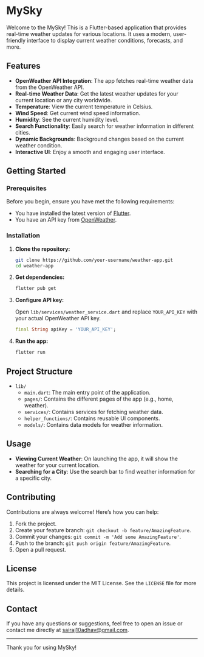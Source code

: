 # MySky

Welcome to the MySky! This is a Flutter-based application that provides real-time weather updates for various locations. It uses a modern, user-friendly interface to display current weather conditions, forecasts, and more.

## Features

- **OpenWeather API Integration**: The app fetches real-time weather data from the OpenWeather API.
- **Real-time Weather Data**: Get the latest weather updates for your current location or any city worldwide.
- **Temperature**: View the current temperature in Celsius.
- **Wind Speed**: Get current wind speed information.
- **Humidity**: See the current humidity level.
- **Search Functionality**: Easily search for weather information in different cities.
- **Dynamic Backgrounds**: Background changes based on the current weather condition.
- **Interactive UI**: Enjoy a smooth and engaging user interface.

## Getting Started

### Prerequisites

Before you begin, ensure you have met the following requirements:

- You have installed the latest version of [Flutter](https://flutter.dev/docs/get-started/install).
- You have an API key from [OpenWeather](https://openweathermap.org/api).

### Installation

1. **Clone the repository:**

   ```bash
   git clone https://github.com/your-username/weather-app.git
   cd weather-app
   ```

2. **Get dependencies:**

   ```bash
   flutter pub get
   ```

3. **Configure API key:**

   Open `lib/services/weather_service.dart` and replace `YOUR_API_KEY` with your actual OpenWeather API key.

   ```dart
   final String apiKey = 'YOUR_API_KEY';
   ```

4. **Run the app:**

   ```bash
   flutter run
   ```

## Project Structure

- `lib/`
  - `main.dart`: The main entry point of the application.
  - `pages/`: Contains the different pages of the app (e.g., home, weather).
  - `services/`: Contains services for fetching weather data.
  - `helper_functions/`: Contains reusable UI components.
  - `models/`: Contains data models for weather information.

## Usage

- **Viewing Current Weather**: On launching the app, it will show the weather for your current location.
- **Searching for a City**: Use the search bar to find weather information for a specific city.

## Contributing

Contributions are always welcome! Here’s how you can help:

1. Fork the project.
2. Create your feature branch: `git checkout -b feature/AmazingFeature`.
3. Commit your changes: `git commit -m 'Add some AmazingFeature'`.
4. Push to the branch: `git push origin feature/AmazingFeature`.
5. Open a pull request.

## License

This project is licensed under the MIT License. See the `LICENSE` file for more details.

## Contact

If you have any questions or suggestions, feel free to open an issue or contact me directly at [sairaj10adhav@gmail.com](mailto:sairaj10adhav@gmail.com).

---

Thank you for using MySky!